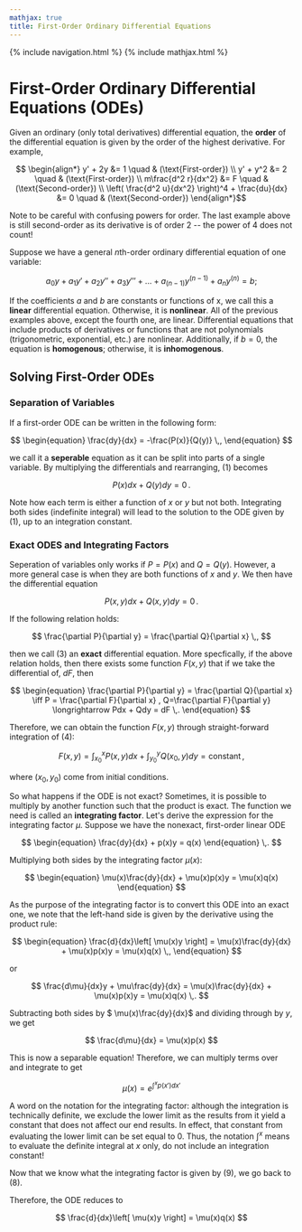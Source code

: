 ```yaml
---
mathjax: true
title: First-Order Ordinary Differential Equations
---
```

{% include navigation.html %}
{% include mathjax.html %}

# First-Order Ordinary Differential Equations (ODEs)

Given an ordinary (only total derivatives) differential equation, the **order** of the differential equation is given by the order of the highest derivative. For example,

$$ \begin{align*} y' + 2y &= 1 \quad & (\text{First-order}) \\
y' + y^2 &= 2 \quad & (\text{First-order}) \\
m\frac{d^2 r}{dx^2} &= F \quad & (\text{Second-order}) \\
\left( \frac{d^2 u}{dx^2} \right)^4 + \frac{du}{dx} &= 0 \quad & (\text{Second-order}) \end{align*}$$

Note to be careful with confusing powers for order. The last example above is still second-order as its derivative is of order 2 -- the power of 4 does not count! 

Suppose we have a general $n$th-order ordinary differential equation of one variable:

$$ a_0 y + a_1 y' + a_2 y'' + a_3 y''' + \dots + a_{(n-1)}y^{(n-1)} + a_{n}y^{(n)} = b; $$

If the coefficients $a$ and $b$ are constants or functions of x, we call this a **linear** differential equation. Otherwise, it is **nonlinear**. All of the previous examples above, except the fourth one, are linear. Differential equations that include products of derivatives or functions that are not polynomials (trigonometric, exponential, etc.) are nonlinear. Additionally, if $b=0$, the equation is **homogenous**; otherwise, it is **inhomogenous**.

## Solving First-Order ODEs

### Separation of Variables

If a first-order ODE can be written in the following form:

$$ \begin{equation} \frac{dy}{dx} = -\frac{P(x)}{Q(y)} \,, \end{equation}  $$

we call it a **seperable** equation as it can be split into parts of a single variable. By multiplying the differentials and rearranging, (1) becomes

$$ \begin{equation} P(x)dx + Q(y)dy = 0 \,. \end{equation} $$

Note how each term is either a function of $x$ or $y$ but not both. Integrating both sides (indefinite integral) will lead to the solution to the ODE given by (1), up to an integration constant.

### Exact ODES and Integrating Factors

Seperation of variables only works if $P=P(x)$ and $Q=Q(y)$. However, a more general case is when they are both functions of $x$ and $y$. We then have the differential equation

$$ \begin{equation} P(x,y)dx + Q(x,y)dy = 0 \,. \end{equation} $$

If the following relation holds:

$$ \frac{\partial P}{\partial y} = \frac{\partial Q}{\partial x} \,, $$

then we call (3) an **exact** differential equation. More specfically, if the above relation holds, then there exists some function $F(x,y)$ that if we take the differential of, $dF$, then

$$ \begin{equation} \frac{\partial P}{\partial y} = \frac{\partial Q}{\partial x} \iff P = \frac{\partial F}{\partial x} , Q=\frac{\partial F}{\partial y} \longrightarrow Pdx + Qdy = dF \,.  \end{equation} $$

Therefore, we can obtain the function $F(x,y)$ through straight-forward integration of (4):

$$ \begin{equation} F(x,y) = \int_{x_0}^{x} P(x,y)dx + \int_{y_0}^{y} Q(x_0 ,y)dy = \text{constant} \,, \end{equation} $$

where $(x_0 , y_0)$ come from initial conditions.

So what happens if the ODE is not exact? Sometimes, it is possible to multiply by another function such that the product is exact. The function we need is called an **integrating factor**. Let's derive the expression for the integrating factor $\mu$. Suppose we have the nonexact, first-order linear ODE

$$ \begin{equation} \frac{dy}{dx} + p(x)y = q(x) \end{equation} \,. $$

Multiplying both sides by the integrating factor $\mu(x)$:

$$ \begin{equation} \mu(x)\frac{dy}{dx} + \mu(x)p(x)y = \mu(x)q(x) \end{equation} $$

As the purpose of the integrating factor is to convert this ODE into an exact one, we note that the left-hand side is given by the derivative using the product rule:

$$ \begin{equation} \frac{d}{dx}\left[ \mu(x)y \right] = \mu(x)\frac{dy}{dx} + \mu(x)p(x)y = \mu(x)q(x) \,,  \end{equation} $$

or 

$$ \frac{d\mu}{dx}y + \mu\frac{dy}{dx} = \mu(x)\frac{dy}{dx} + \mu(x)p(x)y = \mu(x)q(x) \,. $$

Subtracting both sides by $ \mu(x)\frac{dy}{dx}$ and dividing through by $y$, we get

$$ \frac{d\mu}{dx} = \mu(x)p(x) $$

This is now a separable equation! Therefore, we can multiply terms over and integrate to get

$$ \begin{equation} \mu(x) =  e^{\int^{x}p(x')dx' } \end{equation} $$

A word on the notation for the integrating factor: although the integration is technically definite, we exclude the lower limit as the results from it yield a constant that does not affect our end results. In effect, that constant from evaluating the lower limit can be set equal to 0. Thus, the notation $\int^{x}$ means to evaluate the definite integral at $x$ only, do not include an integration constant!

Now that we know what the integrating factor is given by (9), we go back to (8). 

Therefore, the ODE reduces to

$$ \frac{d}{dx}\left[ \mu(x)y \right] = \mu(x)q(x) $$


